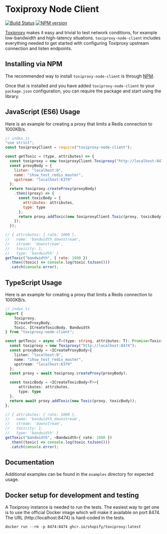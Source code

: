 # Toxiproxy Node Client
[![Build Status](https://travis-ci.org/ihsw/toxiproxy-node-client.svg?branch=master)](https://travis-ci.org/ihsw/toxiproxy-node-client)
[![NPM version](https://img.shields.io/npm/v/toxiproxy-node-client.svg)](https://www.npmjs.com/package/toxiproxy-node-client)

[Toxiproxy](https://github.com/shopify/toxiproxy) makes it easy and trivial to test network conditions, for example low-bandwidth and high-latency situations. `toxiproxy-node-client` includes everything needed to get started with configuring Toxiproxy upstream connection and listen endpoints.

## Installing via NPM
The recommended way to install `toxiproxy-node-client` is through [NPM](https://www.npmjs.com/).

Once that is installed and you have added `toxiproxy-node-client` to your `package.json` configuration, you can require the package and start using the library.

## JavaScript (ES6) Usage
Here is an example for creating a proxy that limits a Redis connection to 1000KB/s.

```js
// index.js
"use strict";
const toxiproxyClient = require("toxiproxy-node-client");

const getToxic = (type, attributes) => {
  const toxiproxy = new toxiproxyClient.Toxiproxy("http://localhost:8474");
  const proxyBody = {
    listen: "localhost:0",
    name: "ihsw_test_redis_master",
    upstream: "localhost:6379"
  };
  return toxiproxy.createProxy(proxyBody)
    .then((proxy) => {
      const toxicBody = {
        attributes: attributes,
        type: type
      };
      return proxy.addToxic(new toxiproxyClient.Toxic(proxy, toxicBody));
    });
  });

// { attributes: { rate: 1000 },
//   name: 'bandwidth_downstream',
//   stream: 'downstream',
//   toxicity: 1,
//   type: 'bandwidth' }
getToxic("bandwidth", { rate: 1000 })
  .then((toxic) => console.log(toxic.toJson()))
  .catch(console.error);
```

## TypeScript Usage
Here is an example for creating a proxy that limits a Redis connection to 1000KB/s.

```typescript
// index.ts
import {
    Toxiproxy,
    ICreateProxyBody,
    Toxic, ICreateToxicBody, Bandwidth
} from "toxiproxy-node-client";

const getToxic = async <T>(type: string, attributes: T): Promise<Toxic<T>> => {
  const toxiproxy = new Toxiproxy("http://localhost:8474");
  const proxyBody = <ICreateProxyBody>{
    listen: "localhost:0",
    name: "ihsw_test_redis_master",
    upstream: "localhost:6379"
  };
  const proxy = await toxiproxy.createProxy(proxyBody);

  const toxicBody = <ICreateToxicBody<T>>{
      attributes: attributes,
      type: type
  };
  return await proxy.addToxic(new Toxic(proxy, toxicBody));
};

// { attributes: { rate: 1000 },
//   name: 'bandwidth_downstream',
//   stream: 'downstream',
//   toxicity: 1,
//   type: 'bandwidth' }
getToxic("bandwidth", <Bandwidth>{ rate: 1000 })
  .then((toxic) => console.log(toxic.toJson()))
  .catch(console.error);
```

## Documentation
Additional examples can be found in the `examples` directory for expected usage.

## Docker setup for development and testing

A Toxiproxy instance is needed to run the tests. The easiest way to get one is to use the official Docker image which will make it available on port 8474. The URL (http://localhost:8474) is hard-coded in the tests.
```
docker run --rm -p 8474:8474 ghcr.io/shopify/toxiproxy:latest
```